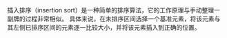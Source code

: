 插入排序（insertion sort）是一种简单的排序算法，它的工作原理与手动整理一副牌的过程非常相似。
具体来说，在未排序区间选择一个基准元素，将该元素与其左侧已排序区间的元素逐一比较大小，并将该元素插入到正确的位置。
